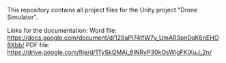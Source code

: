 This repository contains all project files for the Unity project "Drone Simulator".

Links for the documentation:
Word file: https://docs.google.com/document/d/129aPI74tfW7y_UmAR3pn0qK6nEHO8Xbb/
PDF file: https://drive.google.com/file/d/1TySkQMAi_6INRyP30kOsWigFKjXuJ_2n/
